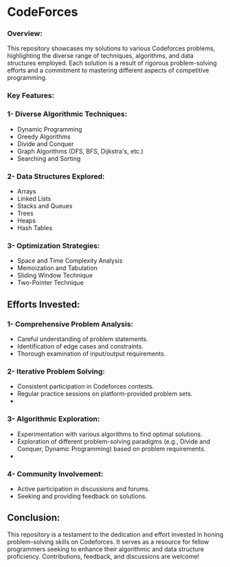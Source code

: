 # CodeForces

### Overview:
This repository showcases my solutions to various Codeforces problems, highlighting the diverse range of techniques, algorithms, and data structures employed. Each solution is a result of rigorous problem-solving efforts and a commitment to mastering different aspects of competitive programming.

### Key Features:

### 1- Diverse Algorithmic Techniques:
- Dynamic Programming
- Greedy Algorithms
- Divide and Conquer
- Graph Algorithms (DFS, BFS, Dijkstra's, etc.)
- Searching and Sorting

### 2- Data Structures Explored:
- Arrays
- Linked Lists
- Stacks and Queues
- Trees
- Heaps
- Hash Tables

### 3- Optimization Strategies:
- Space and Time Complexity Analysis
- Memoization and Tabulation
- Sliding Window Technique
- Two-Pointer Technique

## Efforts Invested:
### 1- Comprehensive Problem Analysis:
- Careful understanding of problem statements.
- Identification of edge cases and constraints.
- Thorough examination of input/output requirements.

### 2- Iterative Problem Solving:
- Consistent participation in Codeforces contests.
- Regular practice sessions on platform-provided problem sets.
- 
### 3- Algorithmic Exploration:
- Experimentation with various algorithms to find optimal solutions.
- Exploration of different problem-solving paradigms (e.g., Divide and Conquer, Dynamic Programming) based on problem requirements.
- 
### 4- Community Involvement:
- Active participation in discussions and forums.
- Seeking and providing feedback on solutions.

## Conclusion:
This repository is a testament to the dedication and effort invested in honing problem-solving skills on Codeforces. It serves as a resource for fellow programmers seeking to enhance their algorithmic and data structure proficiency. Contributions, feedback, and discussions are welcome!
